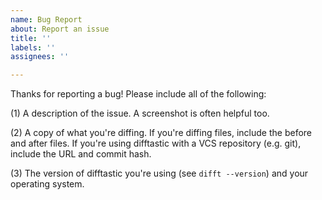 ```yaml
---
name: Bug Report
about: Report an issue
title: ''
labels: ''
assignees: ''

---
```


Thanks for reporting a bug! Please include all of the following:

(1) A description of the issue. A screenshot is often helpful too.

(2) A copy of what you're diffing. If you're diffing files, include
the before and after files. If you're using difftastic with a VCS
repository (e.g. git), include the URL and commit hash.

(3) The version of difftastic you're using (see `difft --version`) and
your operating system.
